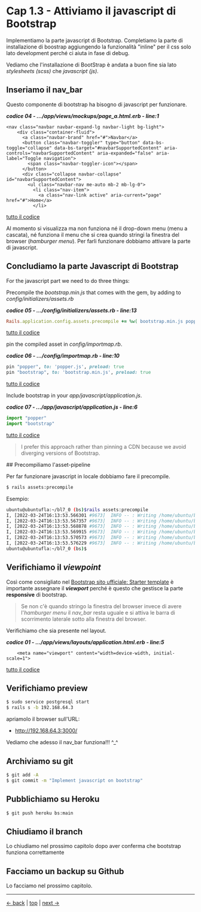 # <a name="top"></a> Cap 1.3 - Attiviamo il javascript di Bootstrap

Implementiamo la parte javascript di Bootstrap.
Completiamo la parte di installazione di boostrap aggiungendo la funzionalità "inline" per il css solo lato development perché ci aiuta in fase di debug.

Vediamo che l'installazione di BootStrap è andata a buon fine sia lato *stylesheets (scss)* che *javascript (js)*.



## Inseriamo il nav_bar

Questo componente di bootstrap ha bisogno di javascript per funzionare.

***codice 04 - .../app/views/mockups/page_a.html.erb - line:1***

```html+erb
<nav class="navbar navbar-expand-lg navbar-light bg-light">
    <div class="container-fluid">
      <a class="navbar-brand" href="#">Navbar</a>
      <button class="navbar-toggler" type="button" data-bs-toggle="collapse" data-bs-target="#navbarSupportedContent" aria-controls="navbarSupportedContent" aria-expanded="false" aria-label="Toggle navigation">
        <span class="navbar-toggler-icon"></span>
      </button>
      <div class="collapse navbar-collapse" id="navbarSupportedContent">
        <ul class="navbar-nav me-auto mb-2 mb-lg-0">
          <li class="nav-item">
            <a class="nav-link active" aria-current="page" href="#">Home</a>
          </li>
```

[tutto il codice](https://github.com/flaviobordonidev/leanpubabrandnewcms/blob/master/01-base/21-bootstrap/02_04-views-mockups-page_a.html.erb)

Al momento si visualizza ma non funziona né il drop-down menu (menu a cascata), né funziona il menu che si crea quando stringi la finestra del browser (*hamburger menu*). Per farli funzionare dobbiamo attivare la parte di javascript.



## Concludiamo la parte Javascript di Bootstrap

For the javascript part we need to do three things:

Precompile the *bootstrap.min.js* that comes with the gem, by adding to *config/initializers/assets.rb*

***codice 05 - .../config/initializers/assets.rb - line:13***

```ruby
Rails.application.config.assets.precompile += %w( bootstrap.min.js popper.js )
```

[tutto il codice](https://github.com/flaviobordonidev/leanpubabrandnewcms/blob/master/01-base/21-bootstrap/02_05-config-initializers-assets.rb)


pin the compiled asset in *config/importmap.rb*.

***codice 06 - .../config/importmap.rb - line:10***

```ruby
pin "popper", to: 'popper.js', preload: true
pin "bootstrap", to: 'bootstrap.min.js', preload: true
```

[tutto il codice](https://github.com/flaviobordonidev/leanpubabrandnewcms/blob/master/01-base/21-bootstrap/02_06-config-importmap.rb)


Include bootstrap in your *app/javascript/application.js*.

***codice 07 - .../app/javascript/application.js - line:6***

```javascript
import "popper"
import "bootstrap"
```

[tutto il codice](https://github.com/flaviobordonidev/leanpubabrandnewcms/blob/master/01-base/21-bootstrap/02_07-javascript-application.js)


> I prefer this approach rather than pinning a CDN because we avoid diverging versions of Bootstrap.



## Precompiliamo l'asset-pipeline

Per far funzionare javascript in locale dobbiamo fare il precompile.

```bash
$ rails assets:precompile
```

Esempio:

```bash
ubuntu@ubuntufla:~/bl7_0 (bs)$rails assets:precompile
I, [2022-03-24T16:13:53.566301 #9673]  INFO -- : Writing /home/ubuntu/bl7_0/public/assets/application-204534d7b1a4e47d676e3382e816c317dc63cd220b60c4ee3a02a13a2cbd3a8c.js
I, [2022-03-24T16:13:53.567357 #9673]  INFO -- : Writing /home/ubuntu/bl7_0/public/assets/application-204534d7b1a4e47d676e3382e816c317dc63cd220b60c4ee3a02a13a2cbd3a8c.js.gz
I, [2022-03-24T16:13:53.568878 #9673]  INFO -- : Writing /home/ubuntu/bl7_0/public/assets/bootstrap.min-20a034247d4d545a7a2d49d62ee00c40f53f825562ed9d6c9af1ad42383e67f6.js
I, [2022-03-24T16:13:53.569915 #9673]  INFO -- : Writing /home/ubuntu/bl7_0/public/assets/bootstrap.min-20a034247d4d545a7a2d49d62ee00c40f53f825562ed9d6c9af1ad42383e67f6.js.gz
I, [2022-03-24T16:13:53.570573 #9673]  INFO -- : Writing /home/ubuntu/bl7_0/public/assets/popper-f6f216e33a146423f2ff236cdf13e2b7472a4333e26a59bfafd1d42383c61682.js
I, [2022-03-24T16:13:53.576229 #9673]  INFO -- : Writing /home/ubuntu/bl7_0/public/assets/popper-f6f216e33a146423f2ff236cdf13e2b7472a4333e26a59bfafd1d42383c61682.js.gz
ubuntu@ubuntufla:~/bl7_0 (bs)$
```



## Verifichiamo il *viewpoint*

Così come consigliato nel [Bootstrap sito ufficiale: Starter template](https://getbootstrap.com/docs/5.1/getting-started/introduction/#starter-template) è importante assegnare il ***viewport*** perché è questo che gestisce la parte **responsive** di bootstrap.

> Se non c'è quando stringo la finestra del browser invece di avere l'*hamburger menu* il *nav_bar* resta uguale e si attiva le barra di scorrimento laterale sotto alla finestra del browser.

Verifichiamo che sia presente nel layout.

***codice 01 - .../app/views/layouts/application.html.erb - line:5***

```html+erb
    <meta name="viewport" content="width=device-width, initial-scale=1">
```

[tutto il codice](https://github.com/flaviobordonidev/leanpubabrandnewcms/blob/master/01-base/21-bootstrap/03_01-views-layouts-application.html.erb)



## Verifichiamo preview

```bash
$ sudo service postgresql start
$ rails s -b 192.168.64.3
```

apriamolo il browser sull'URL:

* http://192.168.64.3:3000/

Vediamo che adesso il nav_bar funziona!!! ^_^



## Archiviamo su git

```bash
$ git add -A
$ git commit -m "Implement javascript on bootstrap"
```



## Pubblichiamo su Heroku

```bash
$ git push heroku bs:main
```



## Chiudiamo il branch

Lo chiudiamo nel prossimo capitolo dopo aver conferma che bootstrap funziona correttamente



## Facciamo un backup su Github

Lo facciamo nel prossimo capitolo.



---

[<- back](https://github.com/flaviobordonidev/leanpubabrandnewcms/blob/master/02-bootstrap/01-install/02_00-install-bootstrap-it.md)
 | [top](#top) |
[next ->](https://github.com/flaviobordonidev/leanpubabrandnewcms/blob/master/02-bootstrap/01-install/04_00-bootstrap_icons-it.md)
